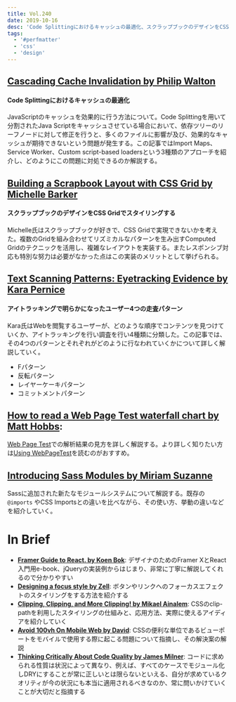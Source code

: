 ```yaml
---
title: Vol.240
date: 2019-10-16
desc: 'Code Splittingにおけるキャッシュの最適化、スクラップブックのデザインをCSS Gridでスタイリングする、 アイトラッキングで明らかになったユーザー4つの走査パターン、ほか計10リンク'
tags:
  - '#perfmatter'
  - 'css'
  - 'design'
---
```


## [Cascading Cache Invalidation by Philip Walton](https://philipwalton.com/articles/cascading-cache-invalidation/)

#### Code Splittingにおけるキャッシュの最適化

JavaScriptのキャッシュを効果的に行う方法について。Code Splittingを用いて分割されたJava Scriptをキャッシュさせている場合において、依存ツリーのリーフノードに対して修正を行うと、多くのファイルに影響が及び、効果的なキャッシュが期待できないという問題が発生する。この記事ではImport Maps、Service Worker、Custom script-based loadersという3種類のアプローチを紹介し、どのようにこの問題に対処できるのか解説する。

## [Building a Scrapbook Layout with CSS Grid by Michelle Barker](https://css-irl.info/building-a-scrapbook-layout-with-css-grid/)

#### スクラップブックのデザインをCSS Gridでスタイリングする

Michelle氏はスクラップブックが好きで、CSS Gridで実現できないかを考えた。複数のGridを組み合わせてリズミカルなパターンを生み出すComputed Gridのテクニックを活用し、複雑なレイアウトを実装する。またレスポンシブ対応も特別な努力は必要がなかった点はこの実装のメリットとして挙げられる。

## [Text Scanning Patterns: Eyetracking Evidence by Kara Pernice](https://www.nngroup.com/articles/text-scanning-patterns-eyetracking/)

#### アイトラッキングで明らかになったユーザー4つの走査パターン
 Kara氏はWebを閲覧するユーザーが、どのような順序でコンテンツを見つけていくか、アイトラッキングを行い調査を行い4種類に分類した。この記事では、その4つのパターンとそれぞれがどのように行なわれていくかについて詳しく解説していく。

- Fパターン
- 反転パターン
- レイヤーケーキパターン
- コミットメントパターン

## [How to read a Web Page Test waterfall chart by Matt Hobbs](https://nooshu.github.io/blog/2019/10/02/how-to-read-a-wpt-waterfall-chart/):

[Web Page Test](https://www.webpagetest.org)での解析結果の見方を詳しく解説する。より詳しく知りたい方は[Using WebPageTest](http://shop.oreilly.com/product/0636920033592.do)を読むのがおすすめ。

## [Introducing Sass Modules by Miriam Suzanne](https://css-tricks.com/introducing-sass-modules/)

Sassに追加された新たなモジュールシステムについて解説する。既存の `@imports` やCSS Importsとの違いを比べながら、その使い方、挙動の違いなどを紹介していく。

# In Brief
- [**Framer Guide to React. by Koen Bok**](https://www.framer.com/books/framer-guide-to-react/): デザイナのためのFramer XとReact入門用e-book、jQueryの実装例からはじまり、非常に丁寧に解説してくれるので分かりやすい
- [**Designing a focus style by Zell**](https://zellwk.com/blog/creating-focus-style/): ボタンやリンクへのフォーカスエフェクトのスタイリングをする方法を紹介する
- [**Clipping, Clipping, and More Clipping! by Mikael Ainalem**](https://css-tricks.com/clipping-clipping-and-more-clipping/): CSSのclip-pathを利用したスタイリングの仕組みと、応用方法、実際に使えるアイディアを紹介していく
- [**Avoid 100vh On Mobile Web by David**](https://chanind.github.io/javascript/2019/09/28/avoid-100vh-on-mobile-web.html): CSSの便利な単位であるビューポートをモバイルで使用する際に起こる問題について指摘し、その解決案の解説
- [**Thinking Critically About Code Quality by James Milner**](https://www.loxodrome.io/post/thinking-critically-about-code-quality/): コードに求められる性質は状況によって異なり、例えば、すべてのケースでモジュール化しDRYにすることが常に正しいとは限らないといえる、自分が求めているクオリティが今の状況にも本当に適用されるべきなのか、常に問いかけていくことが大切だと指摘する

